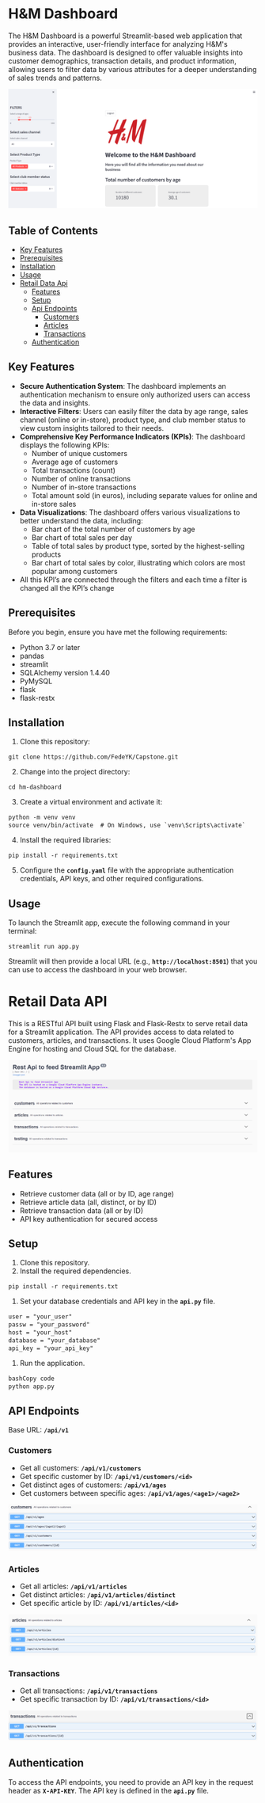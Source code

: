 # **H&M Dashboard**

The H&M Dashboard is a powerful Streamlit-based web application that provides an interactive, user-friendly interface for analyzing H&M's business data. The dashboard is designed to offer valuable insights into customer demographics, transaction details, and product information, allowing users to filter data by various attributes for a deeper understanding of sales trends and patterns.

<img src="https://github.com/FedeYK/Capstone/blob/main/readme/1.png" title="Dashboard Example">

## **Table of Contents**
* [Key Features](#key)
* [Prerequisites](#pre)
* [Installation](#inst)
* [Usage](#us)
* [Retail Data Api](#api)
    * [Features](#feat)
    * [Setup](#setup)
    * [Api Endpoints](#aend)
        * [Customers](#cust)
        * [Articles](#articles)
        * [Transactions](#trans)
    * [Authentication](#auth)

## <a name='key'></a>**Key Features**

- **Secure Authentication System**: The dashboard implements an authentication mechanism to ensure only authorized users can access the data and insights.
- **Interactive Filters**: Users can easily filter the data by age range, sales channel (online or in-store), product type, and club member status to view custom insights tailored to their needs.
- **Comprehensive Key Performance Indicators (KPIs)**: The dashboard displays the following KPIs:
    - Number of unique customers
    - Average age of customers
    - Total transactions (count)
    - Number of online transactions
    - Number of in-store transactions
    - Total amount sold (in euros), including separate values for online and in-store sales
- **Data Visualizations**: The dashboard offers various visualizations to better understand the data, including:
    - Bar chart of the total number of customers by age
    - Bar chart of total sales per day
    - Table of total sales by product type, sorted by the highest-selling products
    - Bar chart of total sales by color, illustrating which colors are most popular among customers
- All this KPI’s are connected through the filters and each time a filter is changed all the KPI’s change

## <a name='pre'></a>**Prerequisites**

Before you begin, ensure you have met the following requirements:

- Python 3.7 or later
- pandas
- streamlit
- SQLAlchemy version 1.4.40
- PyMySQL
- flask
- flask-restx

## <a name='inst'></a>**Installation**

1. Clone this repository:

```
git clone https://github.com/FedeYK/Capstone.git
```

2. Change into the project directory:

```
cd hm-dashboard
```

3. Create a virtual environment and activate it:

```
python -m venv venv
source venv/bin/activate  # On Windows, use `venv\Scripts\activate`
```

4. Install the required libraries:

```
pip install -r requirements.txt
```

5. Configure the **`config.yaml`** file with the appropriate authentication credentials, API keys, and other required configurations.

## <a name='us'></a>**Usage**

To launch the Streamlit app, execute the following command in your terminal:

```
streamlit run app.py
```

Streamlit will then provide a local URL (e.g., **`http://localhost:8501`**) that you can use to access the dashboard in your web browser.

# <a name='api'></a>**Retail Data API**

This is a RESTful API built using Flask and Flask-Restx to serve retail data for a Streamlit application. The API provides access to data related to customers, articles, and transactions. It uses Google Cloud Platform's App Engine for hosting and Cloud SQL for the database.

<img src="https://github.com/FedeYK/Capstone/blob/main/readme/2.png" title="API Example">

## <a name='feat'></a>**Features**

- Retrieve customer data (all or by ID, age range)
- Retrieve article data (all, distinct, or by ID)
- Retrieve transaction data (all or by ID)
- API key authentication for secured access

## <a name='setup'></a>**Setup**

1. Clone this repository.
2. Install the required dependencies.

```
pip install -r requirements.txt
```

1. Set your database credentials and API key in the **`api.py`** file.

```
user = "your_user"
passw = "your_password"
host = "your_host"
database = "your_database"
api_key = "your_api_key"
```

1. Run the application.

```
bashCopy code
python app.py
```

## <a name='aend'></a>**API Endpoints**

Base URL: **`/api/v1`**

### <a name='cust'></a>**Customers**

- Get all customers: **`/api/v1/customers`**
- Get specific customer by ID: **`/api/v1/customers/<id>`**
- Get distinct ages of customers: **`/api/v1/ages`**
- Get customers between specific ages: **`/api/v1/ages/<age1>/<age2>`**

<img src="https://github.com/FedeYK/Capstone/blob/main/readme/cust.png" title="Customers Example">

### <a name='articles'></a>**Articles**

- Get all articles: **`/api/v1/articles`**
- Get distinct articles: **`/api/v1/articles/distinct`**
- Get specific article by ID: **`/api/v1/articles/<id>`**

<img src="https://github.com/FedeYK/Capstone/blob/main/readme/art.png" title="Articles Example">

### <a name='trans'></a>**Transactions**

- Get all transactions: **`/api/v1/transactions`**
- Get specific transaction by ID: **`/api/v1/transactions/<id>`**

<img src="https://github.com/FedeYK/Capstone/blob/main/readme/trans.png" title="Transactions Example">

## <a name='auth'></a>**Authentication**

To access the API endpoints, you need to provide an API key in the request header as **`X-API-KEY`**. The API key is defined in the **`api.py`** file.
